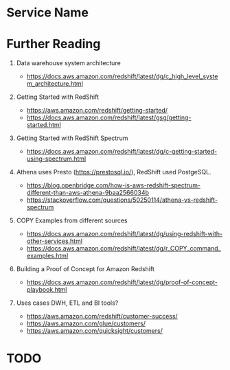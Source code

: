 # Service Name

# Further Reading

1. Data warehouse system architecture
    - https://docs.aws.amazon.com/redshift/latest/dg/c_high_level_system_architecture.html

1. Getting Started with RedShift
    - https://aws.amazon.com/redshift/getting-started/
    - https://docs.aws.amazon.com/redshift/latest/gsg/getting-started.html

1. Getting Started with RedShift Spectrum
    - https://docs.aws.amazon.com/redshift/latest/dg/c-getting-started-using-spectrum.html

1. Athena uses Presto (https://prestosql.io/), RedShift used PostgeSQL.
    - https://blog.openbridge.com/how-is-aws-redshift-spectrum-different-than-aws-athena-9baa2566034b
    - https://stackoverflow.com/questions/50250114/athena-vs-redshift-spectrum

1. COPY Examples from different sources
    - https://docs.aws.amazon.com/redshift/latest/dg/using-redshift-with-other-services.html
    - https://docs.aws.amazon.com/redshift/latest/dg/r_COPY_command_examples.html

1. Building a Proof of Concept for Amazon Redshift
    - https://docs.aws.amazon.com/redshift/latest/dg/proof-of-concept-playbook.html

1. Uses cases DWH, ETL and BI tools?
    - https://aws.amazon.com/redshift/customer-success/
    - https://aws.amazon.com/glue/customers/
    - https://aws.amazon.com/quicksight/customers/

# TODO